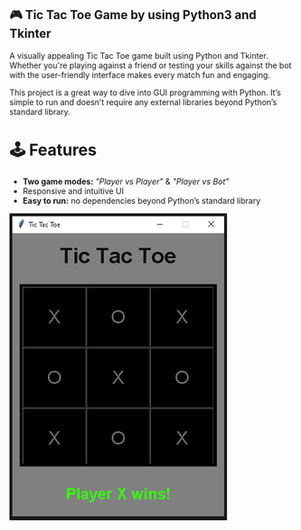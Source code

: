 ## 🎮 Tic Tac Toe Game by using Python3 and Tkinter 
A visually appealing Tic Tac Toe game built using Python and Tkinter. Whether you're playing against a friend or testing your skills against the bot with the user-friendly interface makes every match fun and engaging.

This project is a great way to dive into GUI programming with Python. It’s simple to run and doesn’t require any external libraries beyond Python’s standard library.

# 🕹 Features
- **Two game modes:** *"Player vs Player"* & *"Player vs Bot"*
- Responsive and intuitive UI
- **Easy to run:**  no dependencies beyond Python’s standard library

![Tci Tac Toe](https://github.com/CoderShayan/TicTacToe/blob/main/TicTacToe.png)
